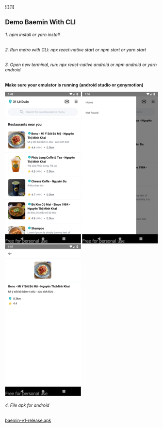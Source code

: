 ![][1]

## Demo Baemin With CLI

###### 1. npm install or yarn install

###### 2. Run metro with CLI: npx react-native start or npm start or yarn start

###### 3. Open new terminal, run: npx react-native android or npm android or yarn android


**Make sure your emulator is running (android studio or genymotion)**

[<img src="src/assets/demo/01.png" width="250"/>](src/assets/demo/01.png)
[<img src="src/assets/demo/02.png" width="250"/>](src/assets/demo/02.png)
[<img src="src/assets/demo/03.png" width="250"/>](src/assets/demo/03.png)


###### 4. File apk for android

[baemin-v1-release.apk](./baemin-v1-release.apk)
